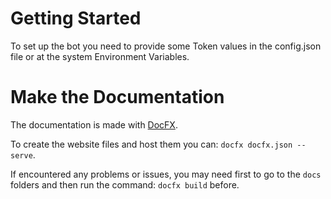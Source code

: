 # Getting Started

To set up the bot you need to provide some Token values in the config.json file or at the system Environment Variables.

# Make the Documentation

The documentation is made with [DocFX](https://github.com/dotnet/docfx).

To create the website files and host them you can: `docfx docfx.json --serve`.

If encountered any problems or issues, you may need first to go to the `docs` folders and then run the command: `docfx build` before.